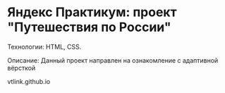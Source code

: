 # Яндекс Практикум: проект "Путешествия по России"

Технологии: HTML, CSS.

Описание: Данный проект направлен на ознакомление с адаптивной вёрсткой

vtlink.github.io
